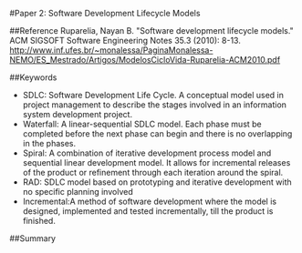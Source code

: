 #Paper 2: Software Development Lifecycle Models

##Reference
Ruparelia, Nayan B. "Software development lifecycle models." ACM SIGSOFT Software Engineering Notes 35.3 (2010): 8-13.
http://www.inf.ufes.br/~monalessa/PaginaMonalessa-NEMO/ES_Mestrado/Artigos/ModelosCicloVida-Ruparelia-ACM2010.pdf

##Keywords
* SDLC: Software Development Life Cycle. A conceptual model used in project management to describe the stages involved in an information system development project.
* Waterfall: A linear-sequential SDLC model. Each phase must be completed before the next phase can begin and there is no overlapping in the phases.
* Spiral: A combination of iterative development process model and sequential linear development model. It allows for incremental releases of the product or refinement through each iteration around the spiral.
* RAD: SDLC model based on prototyping and iterative development with no specific planning involved
* Incremental:A method of software development where the model is designed, implemented and tested incrementally, till the product is finished.

##Summary


